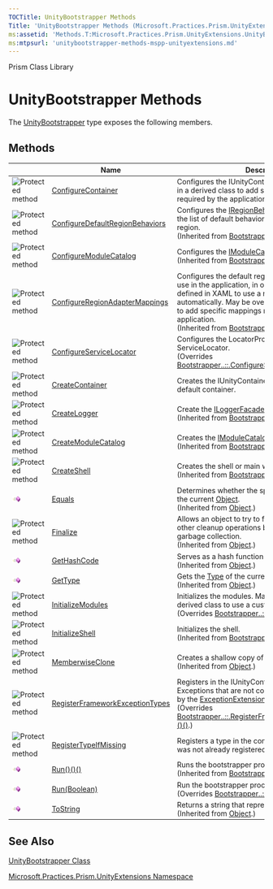 ```yaml
---
TOCTitle: UnityBootstrapper Methods
Title: 'UnityBootstrapper Methods (Microsoft.Practices.Prism.UnityExtensions)'
ms:assetid: 'Methods.T:Microsoft.Practices.Prism.UnityExtensions.UnityBootstrapper'
ms:mtpsurl: 'unitybootstrapper-methods-mspp-unityextensions.md'
---
```


Prism Class Library

UnityBootstrapper Methods
=========================

The [UnityBootstrapper](https://msdn.microsoft.com/library/microsoft.practices.prism.unityextensions.unitybootstrapper) type exposes the following members.

Methods
-------

<table>

<thead>
<tr class="header">
<th> </th>
<th>Name</th>
<th>Description</th>
</tr>
</thead>
<tbody>
<tr class="odd">
<td><img src="https://msdn.microsoft.com/en-us/Gg431137.protmethod(en-us,PandP.50).gif" title="Protected method" /></td>
<td><a href="https://msdn.microsoft.com/library/microsoft.practices.prism.unityextensions.unitybootstrapper.configurecontainer">ConfigureContainer</a></td>
<td><div class="summary">
Configures the IUnityContainer. May be overwritten in a derived class to add specific type mappings required by the application.
</div></td>
</tr>
<tr class="even">
<td><img src="https://msdn.microsoft.com/en-us/Gg431137.protmethod(en-us,PandP.50).gif" title="Protected method" /></td>
<td><a href="https://msdn.microsoft.com/library/microsoft.practices.prism.bootstrapper.configuredefaultregionbehaviors">ConfigureDefaultRegionBehaviors</a></td>
<td><div class="summary">
Configures the <a href="https://msdn.microsoft.com/library/microsoft.practices.prism.regions.iregionbehaviorfactory">IRegionBehaviorFactory</a>. This will be the list of default behaviors that will be added to a region.
</div>
(Inherited from <a href="https://msdn.microsoft.com/library/microsoft.practices.prism.bootstrapper">Bootstrapper</a>.)</td>
</tr>
<tr class="odd">
<td><img src="https://msdn.microsoft.com/en-us/Gg431137.protmethod(en-us,PandP.50).gif" title="Protected method" /></td>
<td><a href="https://msdn.microsoft.com/library/microsoft.practices.prism.bootstrapper.configuremodulecatalog">ConfigureModuleCatalog</a></td>
<td><div class="summary">
Configures the <a href="https://msdn.microsoft.com/library/microsoft.practices.prism.modularity.imodulecatalog">IModuleCatalog</a> used by Prism.
</div>
(Inherited from <a href="https://msdn.microsoft.com/library/microsoft.practices.prism.bootstrapper">Bootstrapper</a>.)</td>
</tr>
<tr class="even">
<td><img src="https://msdn.microsoft.com/en-us/Gg431137.protmethod(en-us,PandP.50).gif" title="Protected method" /></td>
<td><a href="https://msdn.microsoft.com/library/microsoft.practices.prism.bootstrapper.configureregionadaptermappings">ConfigureRegionAdapterMappings</a></td>
<td><div class="summary">
Configures the default region adapter mappings to use in the application, in order to adapt UI controls defined in XAML to use a region and register it automatically. May be overwritten in a derived class to add specific mappings required by the application.
</div>
(Inherited from <a href="https://msdn.microsoft.com/library/microsoft.practices.prism.bootstrapper">Bootstrapper</a>.)</td>
</tr>
<tr class="odd">
<td><img src="https://msdn.microsoft.com/en-us/Gg431137.protmethod(en-us,PandP.50).gif" title="Protected method" /></td>
<td><a href="https://msdn.microsoft.com/library/microsoft.practices.prism.unityextensions.unitybootstrapper.configureservicelocator">ConfigureServiceLocator</a></td>
<td><div class="summary">
Configures the LocatorProvider for the ServiceLocator.
</div>
(Overrides <a href="https://msdn.microsoft.com/library/microsoft.practices.prism.bootstrapper.configureservicelocator">Bootstrapper..::.ConfigureServiceLocator()()()</a>.)</td>
</tr>
<tr class="even">
<td><img src="https://msdn.microsoft.com/en-us/Gg431137.protmethod(en-us,PandP.50).gif" title="Protected method" /></td>
<td><a href="https://msdn.microsoft.com/library/microsoft.practices.prism.unityextensions.unitybootstrapper.createcontainer">CreateContainer</a></td>
<td><div class="summary">
Creates the IUnityContainer that will be used as the default container.
</div></td>
</tr>
<tr class="odd">
<td><img src="https://msdn.microsoft.com/en-us/Gg431137.protmethod(en-us,PandP.50).gif" title="Protected method" /></td>
<td><a href="https://msdn.microsoft.com/library/microsoft.practices.prism.bootstrapper.createlogger">CreateLogger</a></td>
<td><div class="summary">
Create the <a href="https://msdn.microsoft.com/library/microsoft.practices.prism.logging.iloggerfacade">ILoggerFacade</a> used by the bootstrapper.
</div>
(Inherited from <a href="https://msdn.microsoft.com/library/microsoft.practices.prism.bootstrapper">Bootstrapper</a>.)</td>
</tr>
<tr class="even">
<td><img src="https://msdn.microsoft.com/en-us/Gg431137.protmethod(en-us,PandP.50).gif" title="Protected method" /></td>
<td><a href="https://msdn.microsoft.com/library/microsoft.practices.prism.bootstrapper.createmodulecatalog">CreateModuleCatalog</a></td>
<td><div class="summary">
Creates the <a href="https://msdn.microsoft.com/library/microsoft.practices.prism.modularity.imodulecatalog">IModuleCatalog</a> used by Prism.
</div>
(Inherited from <a href="https://msdn.microsoft.com/library/microsoft.practices.prism.bootstrapper">Bootstrapper</a>.)</td>
</tr>
<tr class="odd">
<td><img src="https://msdn.microsoft.com/en-us/Gg431137.protmethod(en-us,PandP.50).gif" title="Protected method" /></td>
<td><a href="https://msdn.microsoft.com/library/microsoft.practices.prism.bootstrapper.createshell">CreateShell</a></td>
<td><div class="summary">
Creates the shell or main window of the application.
</div>
(Inherited from <a href="https://msdn.microsoft.com/library/microsoft.practices.prism.bootstrapper">Bootstrapper</a>.)</td>
</tr>
<tr class="even">
<td><img src="images/public-method.gif" title="Public method" /></td>
<td><a href="http://msdn.microsoft.com/en-us/library/bsc2ak47">Equals</a></td>
<td><div class="summary">
Determines whether the specified <a href="http://msdn.microsoft.com/en-us/library/e5kfa45b">Object</a> is equal to the current <a href="http://msdn.microsoft.com/en-us/library/e5kfa45b">Object</a>.
</div>
(Inherited from <a href="http://msdn.microsoft.com/en-us/library/e5kfa45b">Object</a>.)</td>
</tr>
<tr class="odd">
<td><img src="https://msdn.microsoft.com/en-us/Gg431137.protmethod(en-us,PandP.50).gif" title="Protected method" /></td>
<td><a href="http://msdn.microsoft.com/en-us/library/4k87zsw7">Finalize</a></td>
<td><div class="summary">
Allows an object to try to free resources and perform other cleanup operations before it is reclaimed by garbage collection.
</div>
(Inherited from <a href="http://msdn.microsoft.com/en-us/library/e5kfa45b">Object</a>.)</td>
</tr>
<tr class="even">
<td><img src="images/public-method.gif" title="Public method" /></td>
<td><a href="http://msdn.microsoft.com/en-us/library/zdee4b3y">GetHashCode</a></td>
<td><div class="summary">
Serves as a hash function for a particular type.
</div>
(Inherited from <a href="http://msdn.microsoft.com/en-us/library/e5kfa45b">Object</a>.)</td>
</tr>
<tr class="odd">
<td><img src="images/public-method.gif" title="Public method" /></td>
<td><a href="http://msdn.microsoft.com/en-us/library/dfwy45w9">GetType</a></td>
<td><div class="summary">
Gets the <a href="http://msdn.microsoft.com/en-us/library/42892f65">Type</a> of the current instance.
</div>
(Inherited from <a href="http://msdn.microsoft.com/en-us/library/e5kfa45b">Object</a>.)</td>
</tr>
<tr class="even">
<td><img src="https://msdn.microsoft.com/en-us/Gg431137.protmethod(en-us,PandP.50).gif" title="Protected method" /></td>
<td><a href="https://msdn.microsoft.com/library/microsoft.practices.prism.unityextensions.unitybootstrapper.initializemodules">InitializeModules</a></td>
<td><div class="summary">
Initializes the modules. May be overwritten in a derived class to use a custom Modules Catalog
</div>
(Overrides <a href="https://msdn.microsoft.com/library/microsoft.practices.prism.bootstrapper.initializemodules">Bootstrapper..::.InitializeModules()()()</a>.)</td>
</tr>
<tr class="odd">
<td><img src="https://msdn.microsoft.com/en-us/Gg431137.protmethod(en-us,PandP.50).gif" title="Protected method" /></td>
<td><a href="https://msdn.microsoft.com/library/microsoft.practices.prism.bootstrapper.initializeshell">InitializeShell</a></td>
<td><div class="summary">
Initializes the shell.
</div>
(Inherited from <a href="https://msdn.microsoft.com/library/microsoft.practices.prism.bootstrapper">Bootstrapper</a>.)</td>
</tr>
<tr class="even">
<td><img src="https://msdn.microsoft.com/en-us/Gg431137.protmethod(en-us,PandP.50).gif" title="Protected method" /></td>
<td><a href="http://msdn.microsoft.com/en-us/library/57ctke0a">MemberwiseClone</a></td>
<td><div class="summary">
Creates a shallow copy of the current <a href="http://msdn.microsoft.com/en-us/library/e5kfa45b">Object</a>.
</div>
(Inherited from <a href="http://msdn.microsoft.com/en-us/library/e5kfa45b">Object</a>.)</td>
</tr>
<tr class="odd">
<td><img src="https://msdn.microsoft.com/en-us/Gg431137.protmethod(en-us,PandP.50).gif" title="Protected method" /></td>
<td><a href="https://msdn.microsoft.com/library/microsoft.practices.prism.unityextensions.unitybootstrapper.registerframeworkexceptiontypes">RegisterFrameworkExceptionTypes</a></td>
<td><div class="summary">
Registers in the IUnityContainer the <a href="http://msdn.microsoft.com/en-us/library/42892f65">Type</a> of the Exceptions that are not considered root exceptions by the <a href="https://msdn.microsoft.com/library/microsoft.practices.prism.exceptionextensions">ExceptionExtensions</a>.
</div>
(Overrides <a href="https://msdn.microsoft.com/library/microsoft.practices.prism.bootstrapper.registerframeworkexceptiontypes">Bootstrapper..::.RegisterFrameworkExceptionTypes()()()</a>.)</td>
</tr>
<tr class="even">
<td><img src="https://msdn.microsoft.com/en-us/Gg431137.protmethod(en-us,PandP.50).gif" title="Protected method" /></td>
<td><a href="https://msdn.microsoft.com/library/microsoft.practices.prism.unityextensions.unitybootstrapper.registertypeifmissing(system.type%2csystem.type%2csystem.boolean)">RegisterTypeIfMissing</a></td>
<td><div class="summary">
Registers a type in the container only if that type was not already registered.
</div></td>
</tr>
<tr class="odd">
<td><img src="images/public-method.gif" title="Public method" /></td>
<td><a href="https://msdn.microsoft.com/library/microsoft.practices.prism.bootstrapper.run">Run()()()</a></td>
<td><div class="summary">
Runs the bootstrapper process.
</div>
(Inherited from <a href="https://msdn.microsoft.com/library/microsoft.practices.prism.bootstrapper">Bootstrapper</a>.)</td>
</tr>
<tr class="even">
<td><img src="images/public-method.gif" title="Public method" /></td>
<td><a href="https://msdn.microsoft.com/library/microsoft.practices.prism.unityextensions.unitybootstrapper.run(system.boolean)">Run(Boolean)</a></td>
<td><div class="summary">
Run the bootstrapper process.
</div>
(Overrides <a href="https://msdn.microsoft.com/library/microsoft.practices.prism.bootstrapper.run(system.boolean)">Bootstrapper..::.Run(Boolean)</a>.)</td>
</tr>
<tr class="odd">
<td><img src="images/public-method.gif" title="Public method" /></td>
<td><a href="http://msdn.microsoft.com/en-us/library/7bxwbwt2">ToString</a></td>
<td><div class="summary">
Returns a string that represents the current object.
</div>
(Inherited from <a href="http://msdn.microsoft.com/en-us/library/e5kfa45b">Object</a>.)</td>
</tr>
</tbody>
</table>

See Also
--------


[UnityBootstrapper Class](https://msdn.microsoft.com/library/microsoft.practices.prism.unityextensions.unitybootstrapper)

[Microsoft.Practices.Prism.UnityExtensions Namespace](https://msdn.microsoft.com/library/microsoft.practices.prism.unityextensions)
